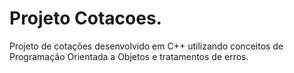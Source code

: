 # Projeto Cotacoes.

Projeto de cotações desenvolvido em C++ utilizando conceitos de Programação Orientada a Objetos e tratamentos de erros.
